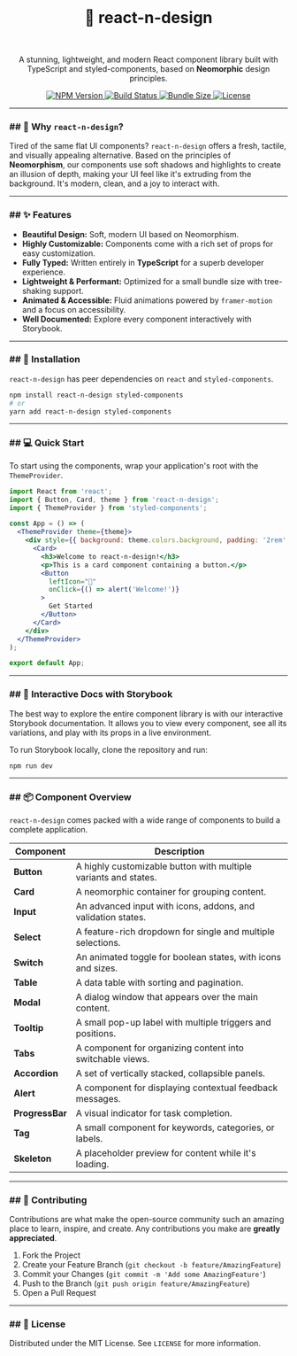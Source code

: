 <div align="center">
  <br />
  <h1>🎨 react-n-design</h1>
  <br />
</div>

<p align="center">
  A stunning, lightweight, and modern React component library built with TypeScript and styled-components, based on <strong>Neomorphic</strong> design principles.
</p>

<p align="center">
  <a href="https://www.npmjs.com/package/react-n-design">
    <img src="https://img.shields.io/npm/v/react-n-design.svg?style=flat-square" alt="NPM Version" />
  </a>
  <a href="https://github.com/<your-username>/react-n-design/actions/workflows/main.yml">
    <img src="https://img.shields.io/github/actions/workflow/status/<your-username>/react-n-design/main.yml?branch=main&style=flat-square" alt="Build Status" />
  </a>
  <a href="https://bundlephobia.com/package/react-n-design">
    <img src="https://img.shields.io/bundlephobia/minzip/react-n-design?style=flat-square" alt="Bundle Size" />
  </a>
  <a href="https://github.com/<your-username>/react-n-design/blob/main/LICENSE">
    <img src="https://img.shields.io/npm/l/react-n-design.svg?style=flat-square" alt="License" />
  </a>
</p>



---

### ## 🤔 Why `react-n-design`?

Tired of the same flat UI components? `react-n-design` offers a fresh, tactile, and visually appealing alternative. Based on the principles of **Neomorphism**, our components use soft shadows and highlights to create an illusion of depth, making your UI feel like it's extruding from the background. It's modern, clean, and a joy to interact with.

---

### ## ✨ Features

* **Beautiful Design:** Soft, modern UI based on Neomorphism.
* **Highly Customizable:** Components come with a rich set of props for easy customization.
* **Fully Typed:** Written entirely in **TypeScript** for a superb developer experience.
* **Lightweight & Performant:** Optimized for a small bundle size with tree-shaking support.
* **Animated & Accessible:** Fluid animations powered by `framer-motion` and a focus on accessibility.
* **Well Documented:** Explore every component interactively with Storybook.

---

### ## 🚀 Installation

`react-n-design` has peer dependencies on `react` and `styled-components`.

```bash
npm install react-n-design styled-components
# or
yarn add react-n-design styled-components
```

---

### ## 💻 Quick Start

To start using the components, wrap your application's root with the `ThemeProvider`.

```jsx
import React from 'react';
import { Button, Card, theme } from 'react-n-design';
import { ThemeProvider } from 'styled-components';

const App = () => (
  <ThemeProvider theme={theme}>
    <div style={{ background: theme.colors.background, padding: '2rem' }}>
      <Card>
        <h3>Welcome to react-n-design!</h3>
        <p>This is a card component containing a button.</p>
        <Button 
          leftIcon="🎉" 
          onClick={() => alert('Welcome!')}
        >
          Get Started
        </Button>
      </Card>
    </div>
  </ThemeProvider>
);

export default App;
```

---

### ## 🎨 Interactive Docs with Storybook

The best way to explore the entire component library is with our interactive Storybook documentation. It allows you to view every component, see all its variations, and play with its props in a live environment.

To run Storybook locally, clone the repository and run:

```bash
npm run dev
```

---

### ## 📦 Component Overview

`react-n-design` comes packed with a wide range of components to build a complete application.

| Component      | Description                                                 |
| -------------- | ----------------------------------------------------------- |
| **Button** | A highly customizable button with multiple variants and states.  |
| **Card** | A neomorphic container for grouping content.                |
| **Input** | An advanced input with icons, addons, and validation states. |
| **Select** | A feature-rich dropdown for single and multiple selections. |
| **Switch** | An animated toggle for boolean states, with icons and sizes. |
| **Table** | A data table with sorting and pagination.                   |
| **Modal** | A dialog window that appears over the main content.         |
| **Tooltip** | A small pop-up label with multiple triggers and positions.  |
| **Tabs** | A component for organizing content into switchable views.   |
| **Accordion** | A set of vertically stacked, collapsible panels.            |
| **Alert** | A component for displaying contextual feedback messages.    |
| **ProgressBar**| A visual indicator for task completion.                     |
| **Tag** | A small component for keywords, categories, or labels.      |
| **Skeleton** | A placeholder preview for content while it's loading.       |


---

### ## 🤝 Contributing

Contributions are what make the open-source community such an amazing place to learn, inspire, and create. Any contributions you make are **greatly appreciated**.

1.  Fork the Project
2.  Create your Feature Branch (`git checkout -b feature/AmazingFeature`)
3.  Commit your Changes (`git commit -m 'Add some AmazingFeature'`)
4.  Push to the Branch (`git push origin feature/AmazingFeature`)
5.  Open a Pull Request

---

### ## 📄 License

Distributed under the MIT License. See `LICENSE` for more information.